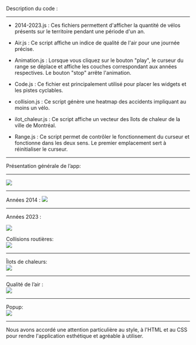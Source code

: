 Description du code :

****

- 2014-2023.js : Ces fichiers permettent d'afficher la quantité de vélos présents sur le territoire pendant une période d'un an.

- Air.js : Ce script affiche un indice de qualité de l'air pour une journée précise.

- Animation.js : Lorsque vous cliquez sur le bouton "play", le curseur du range se déplace et affiche les couches correspondant aux années respectives. Le bouton "stop" arrête l'animation.

- Code.js : Ce fichier est principalement utilisé pour placer les widgets et les pistes cyclables.

- collision.js : Ce script génère une heatmap des accidents impliquant au moins un vélo.

- ilot\_chaleur.js : Ce script affiche un vecteur des îlots de chaleur de la ville de Montréal.

- Range.js : Ce script permet de contrôler le fonctionnement du curseur et fonctionne dans les deux sens. Le premier emplacement sert à réinitialiser le curseur.

****

Présentation générale de l’app: 

****

![](https://lh7-us.googleusercontent.com/xsQJbumn58EurcOkb3UgVly47-k7oHjSbL2bVn0lrUu0NJGle6LKHJ7ju-GHd9Zh2SdIKKBOIqHQzR-EX1E09ugsPt0WT2lvP1mGxkqn85P-ndcWIs82bnVIPI6LA9jN02CuKdre9V-RLho1z-YXEpc)

****

Années 2014 : ![](https://lh7-us.googleusercontent.com/Hkr54atq8yLCRHVRkQd0HpLAJlqnksOR-ZJxTknaUbYNlIlD4Rw5EBPMCDiqt6_V7QGxcWoQfo-WpzQCf3UDCU7zXmlYqk-zYCsTMWnpxWlO7H80tuStflt98X_VyMBdSYIpSdMsCYkUR2KpLHMz6Xk)

****

Années 2023 :

![](https://lh7-us.googleusercontent.com/Up7cMsBKYuNoTPnGkqNbyBcQZ9en9yB_5Hyqyc1J1bfRdFR337rvGI5NzJqsBTPNhWSBKkeCvGNsXBcA6CeewsIhW1qG9HSBmt_YnXIncTFi4wQSg_Ym_WRTyuJqDfsI4mJg2YkkPG8j38PBXI024-Y)

Collisions routières:\
![](https://lh7-us.googleusercontent.com/iWrCfsmYA7I26ltHoeJcHLkQOnOIHMht3FmLXAAcdEZMRMSikYCsk6uVz0l-2RZP21Ev0R9J_g86dr-bp0IsXU_PuddhhfoHn5RGi3s-_YiL4VKNLtvqnN8dk8ENHTsgI39vb5w6nmt42jsecbZibV4)

****

Îlots de chaleurs:\
![](https://lh7-us.googleusercontent.com/_7h1Lq9Saf-uOZ1vDxrsR-D184wEQuXznC6lHM5F7A7k-TOL3oqUelBlisOji-Y5HIBIVwF_d6Lv00of-Av-5HQdRwHoPwd4r4VmbgDCUSjpyEfqgCrpJy5Dj3OibLqfKMTgvOA_ky1J6C9E6Koa4_Y)

****

Qualité de l’air :\
![](https://lh7-us.googleusercontent.com/MKBravUlIP2_93b9Tay4NkBwkTnPr4_OD2VEFjP5aKXrmivfXjJa7CH-OSvCpyhVGL82tNV3iuuiNAJsMes_T4Jz2umWqfo6xMqg_Jtpj4sFzLXx-KSl2bZZPo1YFeHx_o30vUjxVzE_N6S3aStPsH4)

****

Popup:\
![](https://lh7-us.googleusercontent.com/E4V_UJLAPFbcwYQvODpFELioD6gpX_IVTFI9cFQtdYYW6r-IRi2PppnEj8tbJXt2XfnMAJlqD0y3V8WAfy80uT5LVfBGSjK3bf7TkgdJDUl9cCnYgvoVoSv3hCQ-tsg595gD0o5CmjHmQyVq61oML4A)

****

Nous avons accordé une attention particulière au style, à l'HTML et au CSS pour rendre l'application esthétique et agréable à utiliser.
